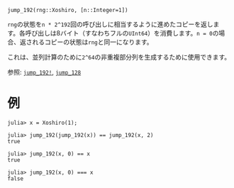 ```
jump_192(rng::Xoshiro, [n::Integer=1])
```

`rng`の状態を`n * 2^192`回の呼び出しに相当するように進めたコピーを返します。各呼び出しは8バイト（すなわちフルの`UInt64`）を消費します。`n = 0`の場合、返されるコピーの状態は`rng`と同一になります。

これは、並列計算のために`2^64`の非重複部分列を生成するために使用できます。

参照: [`jump_192!`](@ref), [`jump_128`](@ref)

# 例

```julia-repl
julia> x = Xoshiro(1);

julia> jump_192(jump_192(x)) == jump_192(x, 2)
true

julia> jump_192(x, 0) == x
true

julia> jump_192(x, 0) === x
false
```
